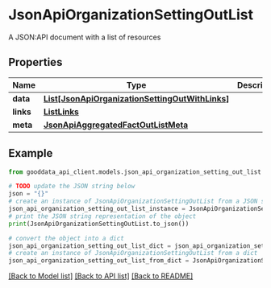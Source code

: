 # JsonApiOrganizationSettingOutList

A JSON:API document with a list of resources

## Properties

Name | Type | Description | Notes
------------ | ------------- | ------------- | -------------
**data** | [**List[JsonApiOrganizationSettingOutWithLinks]**](JsonApiOrganizationSettingOutWithLinks.md) |  | 
**links** | [**ListLinks**](ListLinks.md) |  | [optional] 
**meta** | [**JsonApiAggregatedFactOutListMeta**](JsonApiAggregatedFactOutListMeta.md) |  | [optional] 

## Example

```python
from gooddata_api_client.models.json_api_organization_setting_out_list import JsonApiOrganizationSettingOutList

# TODO update the JSON string below
json = "{}"
# create an instance of JsonApiOrganizationSettingOutList from a JSON string
json_api_organization_setting_out_list_instance = JsonApiOrganizationSettingOutList.from_json(json)
# print the JSON string representation of the object
print(JsonApiOrganizationSettingOutList.to_json())

# convert the object into a dict
json_api_organization_setting_out_list_dict = json_api_organization_setting_out_list_instance.to_dict()
# create an instance of JsonApiOrganizationSettingOutList from a dict
json_api_organization_setting_out_list_from_dict = JsonApiOrganizationSettingOutList.from_dict(json_api_organization_setting_out_list_dict)
```
[[Back to Model list]](../README.md#documentation-for-models) [[Back to API list]](../README.md#documentation-for-api-endpoints) [[Back to README]](../README.md)


